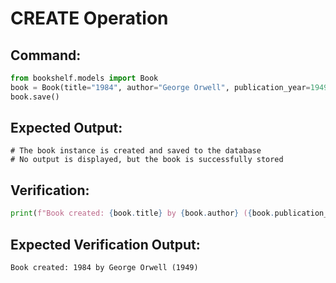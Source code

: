 # CREATE Operation

## Command:
```python
from bookshelf.models import Book
book = Book(title="1984", author="George Orwell", publication_year=1949)
book.save()
```

## Expected Output:
```
# The book instance is created and saved to the database
# No output is displayed, but the book is successfully stored
```

## Verification:
```python
print(f"Book created: {book.title} by {book.author} ({book.publication_year})")
```

## Expected Verification Output:
```
Book created: 1984 by George Orwell (1949)
``` 